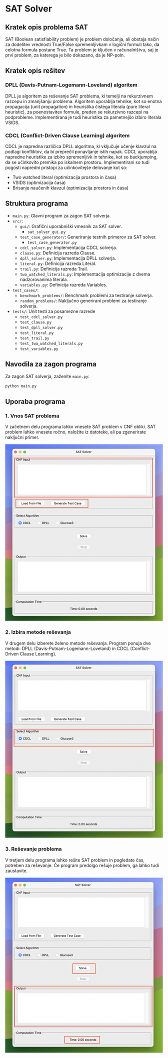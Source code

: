 # SAT Solver

## Kratek opis problema SAT

SAT (Boolean satisfiability problem) je problem določanja, ali obstaja način za dodelitev vrednosti True/False spremenljivkam v logični formuli tako, da celotna formula postane True. Ta problem je ključen v računalništvu, saj je prvi problem, za katerega je bilo dokazano, da je NP-poln.

## Kratek opis rešitev

### DPLL (Davis-Putnam-Logemann-Loveland) algoritem

DPLL je algoritem za reševanje SAT problema, ki temelji na rekurzivnem razcepu in zmanjšanju problema. Algoritem uporablja tehnike, kot so enotna propagacija (unit propagation) in heuristika čistega literala (pure literal heuristic), za poenostavitev formule, preden se rekurzivno razcepi na podprobleme. Implementirana je tudi heuristika za pametnejšo izbiro literala VSIDS.

### CDCL (Conflict-Driven Clause Learning) algoritem

CDCL je napredna različica DPLL algoritma, ki vključuje učenje klavzul na podlagi konfliktov, da bi preprečil ponavljanje istih napak. CDCL uporablja napredne heuristike za izbiro spremenljivk in tehnike, kot so backjumping, da se učinkovito premika po iskalnem prostoru. Implementirani so tudi pogosti napredni pristopi za učinkovitejše delovanje kot so:
- Two watched literal (optimizacija prostora in časa)
- VSIDS (optimizacija časa)
- Brisanje naučenih klavzul (optimizacija prostora in časa) 

## Struktura programa

- `main.py`: Glavni program za zagon SAT solverja.
- `src/`:
  - `gui/`: Grafični uporabniški vmesnik za SAT solver.
    - `sat_solver_gui.py`
  - `test_case_generator/`: Generiranje testnih primerov za SAT solver.
    - `test_case_generator.py`
  - `cdcl_solver.py`: Implementacija CDCL solverja.
  - `clause.py`: Definicija razreda Clause.
  - `dpll_solver.py`: Implementacija DPLL solverja.
  - `literal.py`: Definicija razreda Literal.
  - `trail.py`: Definicija razreda Trail.
  - `two_watched_literals.py`: Implementacija optimizacije z dvema nadzorovanima literala.
  - `variables.py`: Definicija razreda Variables.
- `test_cases/`:
  - `benchmark_problems/`: Benchmark problemi za testiranje solverja.
  - `random_problems/`: Naključno generirani problemi za testiranje solverja.
- `tests/`: Unit testi za posamezne razrede
  - `test_cdcl_solver.py`
  - `test_clause.py`
  - `test_dpll_solver.py`
  - `test_literal.py`
  - `test_trail.py`
  - `test_two_watched_literals.py`
  - `test_variables.py`

## Navodila za zagon programa

Za zagon SAT solverja, zaženite `main.py`:

```bash
python main.py
```

## Uporaba programa

### 1. Vnos SAT problema

V začetnem delu programa lahko vnesete SAT problem v CNF obliki. SAT problem lahko vnesete ročno, naložite iz datoteke, ali pa zgenerirate naključni primer.

![Vnos SAT problema](reports/images/program_sat_vnos.png)

### 2. Izbira metode reševanja

V drugem delu izberete želeno metodo reševanja. Program ponuja dve metodi: DPLL (Davis-Putnam-Logemann-Loveland) in CDCL (Conflict-Driven Clause Learning).

![Izbira metode reševanja](reports/images/program_sat_izbira_metode.png)

### 3. Reševanje problema

V tretjem delu programa lahko rešite SAT problem in pogledate čas, potreben za reševanje. Če program predolgo rešuje problem, ga lahko tudi zaustavite.

![Reševanje problema](reports/images/program_sat_resevanje.png)

